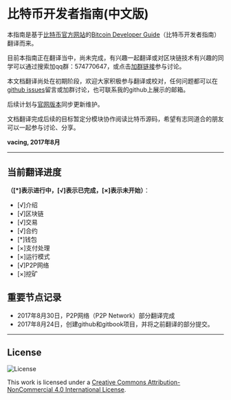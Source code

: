 # 比特币开发者指南\(中文版\)

[Bitcoin Developer Guide]:https://bitcoin.org/en/developer-guide#block-chain-overview


本指南是基于[比特币官方网站](https://bitcoin.org/en/)的[Bitcoin Developer Guide]（比特币开发者指南）翻译而来。

目前本指南正在翻译当中，尚未完成，有兴趣一起翻译或对区块链技术有兴趣的同学可以通过搜索加qq群：574770647，或点击[加群链接](https://jq.qq.com/?_wv=1027&k=54U989d)参与讨论。

本文档翻译尚处在初期阶段，欢迎大家积极参与翻译或校对，任何问题都可以在[github issues](https://github.com/vacing/BitcoinDeveloperGuide_zhcn/issues)留言或加群讨论，也可联系我的github上展示的邮箱。

后续计划与[官网版本](https://github.com/bitcoin-dot-org/bitcoin.org/tree/master/_includes/devdoc)同步更新维护。

文档翻译完成后续的目标暂定分模块协作阅读比特币源码，希望有志同道合的朋友可以一起参与讨论、分享。

**vacing, 2017年8月**

---

## 当前翻译进度
**（[*]表示进行中，[√]表示已完成，[×]表示未开始）**：
- [√]介绍
- [√]区块链
- [√]交易
- [√]合约
- [*]钱包
- [×]支付处理
- [×]运行模式
- [√]P2P网络
- [×]挖矿


## 重要节点记录
- 2017年8月30日，P2P网络（P2P Network）部分翻译完成
- 2017年8月24日，创建github和gitbook项目，并将之前翻译的部分提交。

---
## License

![License](https://i.creativecommons.org/l/by-nc/4.0/88x31.png)

This work is licensed under a [Creative Commons Attribution-NonCommercial 4.0 International License](https://creativecommons.org/licenses/by-nc/4.0/).

